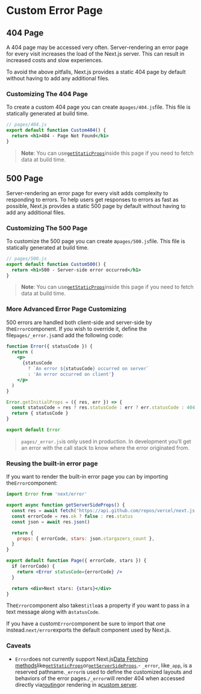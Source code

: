 # Custom Error Page

## 404 Page

A 404 page may be accessed very often. Server-rendering an error page for every visit increases the load of the Next.js server. This can result in increased costs and slow experiences.

To avoid the above pitfalls, Next.js provides a static 404 page by default without having to add any additional files.

### Customizing The 404 Page

To create a custom 404 page you can create a`pages/404.js`file. This file is statically generated at build time.

```jsx
// pages/404.js
export default function Custom404() {
  return <h1>404 - Page Not Found</h1>
}

```

> **Note**: You can use[`getStaticProps`](/docs/guide/basic-features/data-fetching/get-static-props)inside this page if you need to fetch data at build time.

## 500 Page

Server-rendering an error page for every visit adds complexity to responding to errors. To help users get responses to errors as fast as possible, Next.js provides a static 500 page by default without having to add any additional files.

### Customizing The 500 Page

To customize the 500 page you can create a`pages/500.js`file. This file is statically generated at build time.

```jsx
// pages/500.js
export default function Custom500() {
  return <h1>500 - Server-side error occurred</h1>
}

```

> **Note**: You can use[`getStaticProps`](/docs/guide/basic-features/data-fetching/get-static-props)inside this page if you need to fetch data at build time.

### More Advanced Error Page Customizing

500 errors are handled both client-side and server-side by the`Error`component. If you wish to override it, define the file`pages/_error.js`and add the following code:

```jsx
function Error({ statusCode }) {
  return (
    <p>
      {statusCode
        ? `An error ${statusCode} occurred on server`
        : 'An error occurred on client'}
    </p>
  )
}

Error.getInitialProps = ({ res, err }) => {
  const statusCode = res ? res.statusCode : err ? err.statusCode : 404
  return { statusCode }
}

export default Error

```

> `pages/_error.js`is only used in production. In development you’ll get an error with the call stack to know where the error originated from.

### Reusing the built-in error page

If you want to render the built-in error page you can by importing the`Error`component:

```jsx
import Error from 'next/error'

export async function getServerSideProps() {
  const res = await fetch('https://api.github.com/repos/vercel/next.js')
  const errorCode = res.ok ? false : res.status
  const json = await res.json()

  return {
    props: { errorCode, stars: json.stargazers_count },
  }
}

export default function Page({ errorCode, stars }) {
  if (errorCode) {
    return <Error statusCode={errorCode} />
  }

  return <div>Next stars: {stars}</div>
}

```

The`Error`component also takes`title`as a property if you want to pass in a text message along with a`statusCode`.

If you have a custom`Error`component be sure to import that one instead.`next/error`exports the default component used by Next.js.

### Caveats

- `Error`does not currently support Next.js[Data Fetching methods](/docs/guide/basic-featuresatures/data-fetching)like[`getStaticProps`](/docs/guide/basic-features/data-fetching/get-static-props)or[`getServerSideProps`](/docs/guide/basic-features/data-fetching/get-server-side-props).- `_error`, like`_app`, is a reserved pathname.`_error`is used to define the customized layouts and behaviors of the error pages.`/_error`will render 404 when accessed directly via[routing](/docs/guide/routing/introduction)or rendering in a[custom server](/docs/guide/advanced-features/custom-server).
